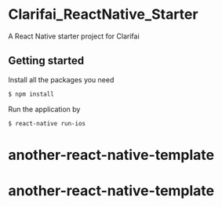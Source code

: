 # Clarifai_ReactNative_Starter
A React Native starter project for Clarifai

## Getting started

Install all the packages you need 
```sh
$ npm install
```

Run the application by
```sh
$ react-native run-ios
```
# another-react-native-template
# another-react-native-template
